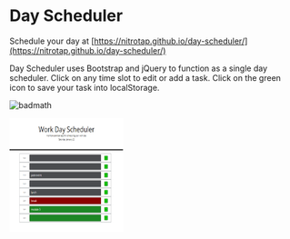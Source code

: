 # Day Scheduler


Schedule your day at [https://nitrotap.github.io/day-scheduler/](https://nitrotap.github.io/day-scheduler/)

Day Scheduler uses Bootstrap and jQuery to function as a single day scheduler. Click on any time slot to edit or add a task. Click on the green icon to save your task into localStorage.

![badmath](https://img.shields.io/github/languages/top/nitrotap/day-scheduler)


<img src="./assets/images/screen-shot.png" width="200px" height="200px">

